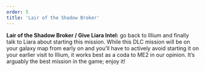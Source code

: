 ```yaml
---
order: 5
title: 'Lair of the Shadow Broker'
---
```


**Lair of the Shadow Broker / Give Liara Intel:** go back to Illium and finally talk to Liara about starting this mission. While this DLC mission will be on your galaxy map from early on and you'll have to actively avoid starting it on your earlier visit to Illium, it works best as a coda to ME2 in our opinion. It’s arguably the best mission in the game; enjoy it!

